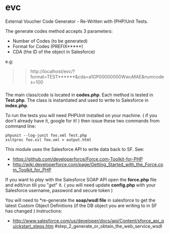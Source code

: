 evc
===

External Voucher Code Generator - Re-Written with (PHP)Unit Tests.

The generate codes method accepts 3 parameters:
 - Number of Codes (to be generated)
 - Format for Codes (PREFIX*****)
 - CDA (the ID of the object in Salesforce)
 
 e.g: 
 >> http://localhost/evc/?format=TEST******&cda=a1GP00000000WwuMAE&numcodes=100
 
 ### 

The main class/code is located in **codes.php**. Each method is tested in **Test.php**.
The class is instantiated and used to write to Salesforce in **index.php**.

To run the tests you will need PHPUnit installed on your machine. ( if you don't already have it, google for it! ) then issue these two commands from command line:

	phpunit --log-junit foo.xml Test.php
	xsltproc foo.xsl foo.xml > output.html 

 
 This module uses the Salesforce API to write data back to SF. See: 
* https://github.com/developerforce/Force.com-Toolkit-for-PHP
* http://wiki.developerforce.com/page/Getting_Started_with_the_Force.com_Toolkit_for_PHP

If you want to *play* with the Salesforce SOAP API open the **force.php** file and edit/run till you "*get*" it.
( you will need update **config.php** with your Salesforce username, password and secure token )
   
You will need to *re-generate the **soap/wsdl file** in salesforce to get the latest Custom Object Definitions (if the DB object you are writing to in SF has changed ) Instructions:

* http://www.salesforce.com/us/developer/docs/api/Content/sforce_api_quickstart_steps.htm #step_2_generate_or_obtain_the_web_service_wsdl